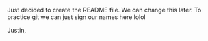 Just decided to create the README file. We can change this later. To practice git we can just sign our names here lolol

Justin, 
